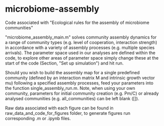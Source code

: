 # microbiome-assembly
Code associated with "Ecological rules for the assembly of microbiome communities"

"microbiome_assembly_main.m" solves community assembly dynamics for a range of community types (e.g. level of cooperation, interaction strength) in accordance with a variety of assembly processes (e.g. multiple species arrivals). The parameter space used in our analyses are defined within the code, to explore other areas of parameter space simply change these at the start of the code (Section, "Set up simulation") and hit run.

Should you wish to build the assembly map for a single predefined community (defined by an interaction matrix M and intrinsic growth vector mu) following a specified assembly processes, feed your parameters into the function single_assembly_run.m. Note, when using your own community, parameters for initial community creation (e.g. Pm/C) or already analysed communities (e.g. all_communities) can be left blank ([]).

Raw data associated with each figure can be found in raw_data_and_code_for_figures folder, to generate figures run corresponding .m or .ipynb files.  
